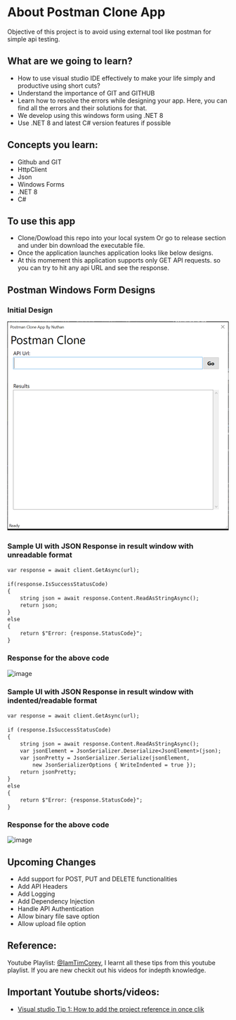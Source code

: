 # About Postman Clone App
Objective of this project is to avoid using external tool like postman for simple api testing.

## What are we going to learn?
- How to use visual studio IDE effectively to make your life simply and productive using short cuts?
- Understand the importance of GIT and GITHUB
- Learn how to resolve the errors while designing your app. Here, you can find all the errors and their solutions for that.
- We develop using this windows form using .NET 8
- Use .NET 8 and latest C# version features if possible

## Concepts you learn:
- Github and GIT
- HttpClient
- Json
- Windows Forms
- .NET 8
- C#

## To use this app
- Clone/Dowload this repo into your local system Or go to release section and under bin download the executable file.
- Once the application launches application looks like below designs.
- At this momement this application supports only GET API requests. so you can try to hit any api URL and see the response.

## Postman Windows Form Designs
### Initial Design 
![PostMan Initial Clone App Design](Images/Postmanmainwindow.PNG "Postman Clone App Main Window")

### Sample UI with JSON Response in result window with unreadable format
```
var response = await client.GetAsync(url);

if(response.IsSuccessStatusCode)
{
    string json = await response.Content.ReadAsStringAsync();
    return json;
}
else
{
    return $"Error: {response.StatusCode}";
}
```
### Response for the above code
![image](https://github.com/nuthanm/postman-clone-app/assets/29816449/9e069329-0b39-47a7-9dda-ae3473419798)

### Sample UI with JSON Response in result window with indented/readable format
```
var response = await client.GetAsync(url);

if (response.IsSuccessStatusCode)
{
    string json = await response.Content.ReadAsStringAsync();
    var jsonElement = JsonSerializer.Deserialize<JsonElement>(json);
    var jsonPretty = JsonSerializer.Serialize(jsonElement,
        new JsonSerializerOptions { WriteIndented = true });
    return jsonPretty;
}
else
{
    return $"Error: {response.StatusCode}";
}
```
### Response for the above code
![image](https://github.com/nuthanm/postman-clone-app/assets/29816449/5e6d71d0-b679-4ee5-bd0a-7e6b16157441)

## Upcoming Changes
* Add support for POST, PUT and DELETE functionalities
* Add API Headers
* Add Logging
* Add Dependency Injection
* Handle API Authentication
* Allow binary file save option
* Allow upload file option
  
## Reference:
Youtube Playlist: [@IamTimCorey](https://www.youtube.com/playlist?list=PLLWMQd6PeGY3IxROaW7Hj8KFbRPg1x7mc),
I learnt all these tips from this youtube playlist. If you are new checkit out his videos for indepth knowledge.

## Important Youtube shorts/videos:
- [Visual studio Tip 1: How to add the project reference in once clik](https://www.youtube.com/shorts/QYp3q1D9Jds)
